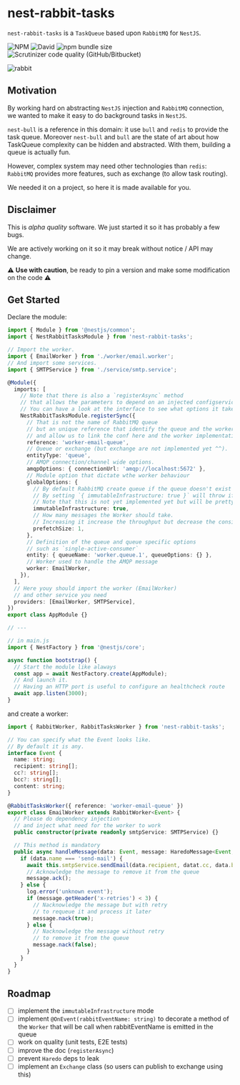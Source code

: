 # nest-rabbit-tasks

`nest-rabbit-tasks` is a `TaskQueue` based upon `RabbitMQ` for `NestJS`.

![NPM](https://img.shields.io/npm/l/nest-rabbit-tasks?style=for-the-badge) ![David](https://img.shields.io/david/bamlab/nest-rabbit-tasks?style=for-the-badge) ![npm bundle size](https://img.shields.io/bundlephobia/minzip/nest-rabbit-tasks?style=for-the-badge) ![Scrutinizer code quality (GitHub/Bitbucket)](https://img.shields.io/scrutinizer/quality/g/bamlab/nest-rabbit-tasks?style=for-the-badge)

![rabbit](https://images.unsplash.com/photo-1480554840075-72cbdabbf689?ixlib=rb-1.2.1&auto=format&fit=crop&w=3300&q=80)

## Motivation

By working hard on abstracting `NestJS` injection and `RabbitMQ` connection, we wanted to make it easy to do background tasks in `NestJS`.

`nest-bull` is a reference in this domain: it use `bull` and `redis` to provide the task queue. Moreover `nest-bull` and `bull` are the state of art about
how TaskQueue complexity can be hidden and abstracted. With them, building a queue is actually fun.

However, complex system may need other technologies than `redis`: `RabbitMQ` provides more features, such as exchange (to allow task routing).

We needed it on a project, so here it is made available for you.

## Disclaimer

This is _alpha quality_ software. We just started it so it has probably a few bugs.

We are actively working on it so it may break without notice / API may change.

:warning: **Use with caution**, be ready to pin a version and make some modification on the code :warning:

## Get Started

Declare the module:

```ts
import { Module } from '@nestjs/common';
import { NestRabbitTasksModule } from 'nest-rabbit-tasks';

// Import the worker.
import { EmailWorker } from './worker/email.worker';
// And import some services.
import { SMTPService } from './service/smtp.service';

@Module({
  imports: [
    // Note that there is also a `registerAsync` method
    // that allows the parameters to depend on an injected configservice.
    // You can have a look at the interface to see what options it takes.
    NestRabbitTasksModule.registerSync({
      // That is not the name of RabbitMQ queue
      // but an unique reference that identify the queue and the worker
      // and allow us to link the conf here and the worker implementation there
      reference: 'worker-email-queue',
      // Queue or exchange (but exchange are not implemented yet ^^).
      entityType: 'queue',
      // AMQP connection/channel wide options.
      amqpOptions: { connectionUrl: 'amqp://localhost:5672' },
      // Module option that dictate wthe worker behaviour
      globalOptions: {
        // By default RabbitMQ create queue if the queue doesn't exist
        // By setting `{ immutableInfrastructure: true }` will throw if the queue does not exist
        // Note that this is not yet implemented yet but will be pretty soon
        immutableInfrastructure: true,
        // How many messages the Worker should take.
        // Increasing it increase the throughput but decrease the consistency
        prefetchSize: 1,
      },
      // Definition of the queue and queue specific options
      // such as `single-active-consumer`
      entity: { queueName: 'worker.queue.1', queueOptions: {} },
      // Worker used to handle the AMQP message
      worker: EmailWorker,
    }),
  ],
  // Here youy should import the worker (EmailWorker)
  // and other service you need
  providers: [EmailWorker, SMTPService],
})
export class AppModule {}

// ---

// in main.js
import { NestFactory } from '@nestjs/core';

async function bootstrap() {
  // Start the module like alaways
  const app = await NestFactory.create(AppModule);
  // And launch it.
  // Having an HTTP port is useful to configure an healthcheck route
  await app.listen(3000);
}
```

and create a worker:

```ts
import { RabbitWorker, RabbitTasksWorker } from 'nest-rabbit-tasks';

// You can specify what the Event looks like.
// By default it is any.
interface Event {
  name: string;
  recipient: string[];
  cc?: string[];
  bcc?: string[];
  content: string;
}

@RabbitTasksWorker({ reference: 'worker-email-queue' })
export class EmailWorker extends RabbitWorker<Event> {
  // Please do dependency injection
  // and inject what need for the worker to work
  public constructor(private readonly smtpService: SMTPService) {}

  // This method is mandatory
  public async handleMessage(data: Event, message: HaredoMessage<Event, void>) {
    if (data.name === 'send-mail') {
      await this.smtpService.sendEmail(data.recipient, datat.cc, data.bcc, data.content);
      // Acknowledge the message to remove it from the queue
      message.ack();
    } else {
      log.error('unknown event');
      if (message.getHeader('x-retries') < 3) {
        // Nacknowledge the message but with retry
        // to requeue it and process it later
        message.nack(true);
      } else {
        // Nacknowledge the message without retry
        // to remove it from the queue
        message.nack(false);
      }
    }
  }
}
```

## Roadmap

- [ ] implement the `immutableInfrastructure` mode
- [ ] implement `@OnEvent(rabbitEventName: string)` to decorate a method of the `Worker` that will be call when rabbitEventName is emitted in the queue
- [ ] work on quality (unit tests, E2E tests)
- [ ] improve the doc (`registerAsync`)
- [ ] prevent `Haredo` deps to leak
- [ ] implement an `Exchange` class (so users can publish to exchange using this)

